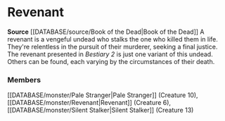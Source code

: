 ﻿---
creature_family: Revenant
id: '308'
name: Revenant
rarity: Common
rus_type_level: null
source: '[[DATABASE/source/Book of the Dead|Book of the Dead]]'
trait: null
type: Creature Family

---
# Revenant

**Source** [[DATABASE/source/Book of the Dead|Book of the Dead]]
A revenant is a vengeful undead who stalks the one who killed them in life. They're relentless in the pursuit of their murderer, seeking a final justice. The revenant presented in _Bestiary 2_ is just one variant of this undead. Others can be found, each varying by the circumstances of their death.

### Members

[[DATABASE/monster/Pale Stranger|Pale Stranger]] (Creature 10), [[DATABASE/monster/Revenant|Revenant]] (Creature 6), [[DATABASE/monster/Silent Stalker|Silent Stalker]] (Creature 13)